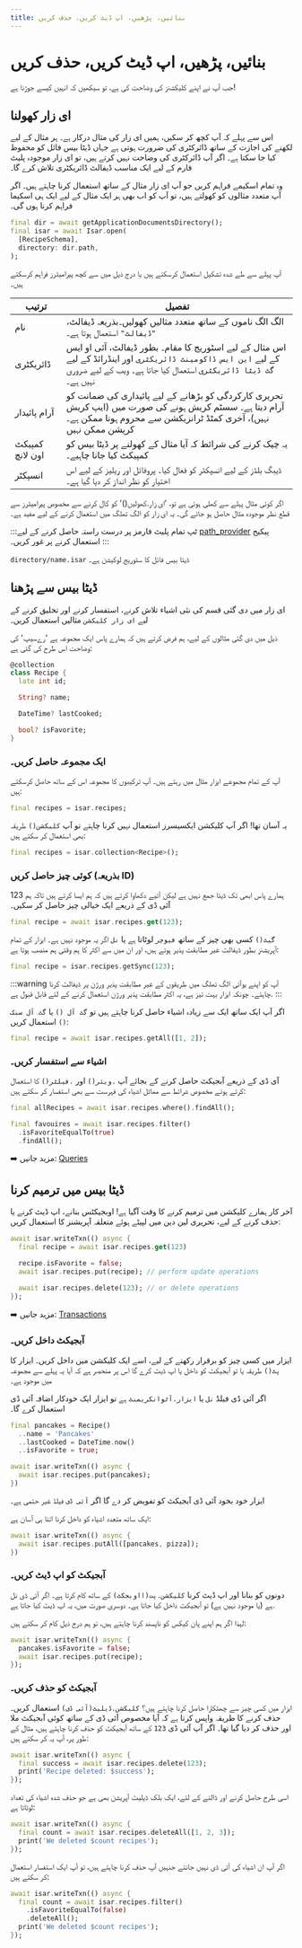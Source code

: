 ```yaml
---
title: بنائیں، پڑھیں، اپ ڈیٹ کریں، حذف کریں
---
```


# بنائیں، پڑھیں، اپ ڈیٹ کریں، حذف کریں

جب آپ نے اپنے کلیکشنز کی وضاحت کی ہے، تو سیکھیں کہ انہیں کیسے جوڑنا ہے!

## ای زار کھولنا

اس سے پہلے کہ آپ کچھ کر سکیں، ہمیں ای زار کی مثال درکار ہے۔ ہر مثال کے لیے لکھنے کی اجازت کے ساتھ ڈائرکٹری کی ضرورت ہوتی ہے جہاں ڈیٹا بیس فائل کو محفوظ کیا جا سکتا ہے۔ اگر آپ ڈائرکٹری کی وضاحت نہیں کرتے ہیں، تو ای زار موجودہ پلیٹ فارم کے لیے ایک مناسب ڈیفالٹ ڈائریکٹری تلاش کرے گا۔

وہ تمام اسکیمے فراہم کریں جو آپ ای زار مثال کے ساتھ استعمال کرنا چاہتے ہیں۔ اگر آپ متعدد مثالوں کو کھولتے ہیں، تو آپ کو اب بھی ہر ایک مثال کے لیے ایک ہی اسکیما فراہم کرنا ہوں گی۔

```dart
final dir = await getApplicationDocumentsDirectory();
final isar = await Isar.open(
  [RecipeSchema],
  directory: dir.path,
);
```

آپ پہلے سے طے شدہ تشکیل استعمال کرسکتے ہیں یا درج ذیل میں سے کچھ پیرامیٹرز فراہم کرسکتے ہیں۔

| ترتیب           | تفصیل                                                                                                                                                                              |
| --------------- | ---------------------------------------------------------------------------------------------------------------------------------------------------------------------------------- |
| نام             | الگ الگ ناموں کے ساتھ متعدد مثالیں کھولیں۔بذریعہ ڈیفالٹ، `"ڈیفالٹ"` استعمال ہوتا ہے۔                                                                                               |
| ڈائریکٹری       | اس مثال کے لیے اسٹوریج کا مقام۔ بطور ڈیفالٹ، آئی او ایس کے لیے `این ایس ڈاکومینٹ ڈائریکٹری` اور اینڈرائڈ کے لیے `گٹ ڈیٹا ڈائریکٹری` استعمال کیا جاتا ہے۔ ویب کے لیے ضروری نہیں ہے۔ |
| آرام پائیدار    | تحریری کارکردگی کو بڑھانے کے لیے پائیداری کی ضمانت کو آرام دیتا ہے۔ سسٹم کریش ہونے کی صورت میں (ایپ کریش نہیں)، آخری کمٹڈ ٹرانزیکشن سے محروم ہونا ممکن ہے۔ کرپشن ممکن نہیں         |
| کمپیکٹ اون لانچ | یہ چیک کرنے کی شرائط کہ آیا مثال کے کھولنے پر ڈیٹا بیس کو کمپیکٹ کیا جانا چاہیے۔                                                                                                   |
| انسپکٹر         | ڈیبگ بلڈز کے لیے انسپکٹر کو فعال کیا۔ پروفائل اور ریلیز کے لیے اس اختیار کو نظر انداز کر دیا گیا ہے۔                                                                               |

اگر کوئی مثال پہلے سے کھلی ہوئی ہے تو، 'ای زار.کھولیں()' کو کال کرنے سے مخصوص پیرامیٹرز سے قطع نظر موجودہ مثال حاصل ہو جائے گی۔ یہ ای زار کو الگ تھلگ میں استعمال کرنے کے لیے مفید ہے۔

:::ٹپ
تمام پلیٹ فارمز پر درست راستہ حاصل کرنے کے لیے [path_provider](https://pub.dev/packages/path_provider) پیکیج استعمال کرنے پر غور کریں۔
:::

`directory/name.isar`
ڈیٹا بیس فائل کا سٹوریج لوکیشن
ہے۔

## ڈیٹا بیس سے پڑھنا

ای زار میں دی گئی قسم کی نئی اشیاء تلاش کرنے، استفسار کرنے اور تخلیق کرنے کے لیے `ای زار کلیکشن` مثالیں استعمال کریں۔

ذیل میں دی گئی مثالوں کے لیے، ہم فرض کرتے ہیں کہ ہمارے پاس ایک مجموعہ ہے 'رےسیپ' کی وضاحت اس طرح کی گئی ہے:

```dart
@collection
class Recipe {
  late int id;

  String? name;

  DateTime? lastCooked;

  bool? isFavorite;
}
```

### ایک مجموعہ حاصل کریں۔

آپ کے تمام مجموعے ایزار مثال میں رہتے ہیں۔ آپ ترکیبوں کا مجموعہ اس کے ساتھ حاصل کرسکتے ہیں:

```dart
final recipes = isar.recipes;
```

یہ آسان تھا! اگر آپ کلیکشن ایکسیسرز استعمال نہیں کرنا چاہتے تو آپ `کلیکشن()` طریقہ بھی استعمال کر سکتے ہیں:

```dart
final recipes = isar.collection<Recipe>();
```

### کوئی چیز حاصل کریں (بذریعہ ID)

ہمارے پاس ابھی تک ڈیٹا جمع نہیں ہے لیکن آئیے دکھاوا کرتے ہیں کہ ہم ایسا کرتے ہیں تاکہ ہم 123 آئی ڈی کے ذریعے ایک خیالی چیز حاصل کر سکیں۔

```dart
final recipe = await isar.recipes.get(123);
```

`گیٹ()` کسی بھی چیز کے ساتھ `فیوچر` لوٹاتا ہے یا `نل` اگر یہ موجود نہیں ہے۔ ایزار کے تمام آپریشنز بطور ڈیفالٹ غیر مطابقت پذیر ہوتے ہیں، اور ان میں سے اکثر کا ہم وقتی ہم منصب ہوتا ہے:

```dart
final recipe = isar.recipes.getSync(123);
```

:::warning
آپ کو اپنے یوآئی الگ تھلگ میں طریقوں کے غیر مطابقت پذیر ورژن پر ڈیفالٹ کرنا چاہئے۔ چونکہ ایزار بہت تیز ہے، یہ اکثر مطابقت پذیر ورژن استعمال کرنے کے لئے قابل قبول ہے.
:::

اگر آپ ایک ساتھ ایک سے زیادہ اشیاء حاصل کرنا چاہتے ہیں تو `گٹ آل ()` یا `گٹ آل سنک ()` استعمال کریں:

```dart
final recipe = await isar.recipes.getAll([1, 2]);
```

### اشیاء سے استفسار کریں۔

آی ڈی کے ذریعے آبجیکٹ حاصل کرنے کے بجائے آپ `.ویئر()` اور `.فیلٹر()` کا استعمال کرتے ہوئے مخصوص شرائط سے مماثل اشیاء کی فہرست سے بھی استفسار کر سکتے ہیں:

```dart
final allRecipes = await isar.recipes.where().findAll();

final favouires = await isar.recipes.filter()
  .isFavoriteEqualTo(true)
  .findAll();
```

➡️ مزید جانیں: [Queries](queries)

## ڈیٹا بیس میں ترمیم کرنا

آخر کار ہمارے کلیکشن میں ترمیم کرنے کا وقت آگیا ہے! اوبجیکٹس بنانے، اپ ڈیٹ کرنے یا حذف کرنے کے لیے، تحریری لین دین میں لپیٹے ہوئے متعلقہ آپریشنز کا استعمال کریں:

```dart
await isar.writeTxn(() async {
  final recipe = await isar.recipes.get(123)

  recipe.isFavorite = false;
  await isar.recipes.put(recipe); // perform update operations

  await isar.recipes.delete(123); // or delete operations
});
```

➡️ مزید جانیں: [Transactions](transactions)

### آبجیکٹ داخل کریں۔

ایزار میں کسی چیز کو برقرار رکھنے کے لیے، اسے ایک کلیکشن میں داخل کریں۔ ایزار کا `پٹ()` طریقہ یا تو آبجیکٹ کو داخل یا اپ ڈیٹ کرے گا اس پر منحصر ہے کہ آیا یہ پہلے سے مجموعہ میں موجود ہے۔

اگر آئی ڈی فیلڈ `نل` یا `ایزار.آٹوانکریمنٹ` ہے تو ایزار ایک خودکار اضافہ آئی ڈی استعمال کرے گا۔

```dart
final pancakes = Recipe()
  ..name = 'Pancakes'
  ..lastCooked = DateTime.now()
  ..isFavorite = true;

await isar.writeTxn(() async {
  await isar.recipes.put(pancakes);
})
```

ایزار خود بخود آئی ڈی آبجیکٹ کو تفویض کر دے گا اگر `آئی ڈی` فیلڈ غیر حتمی ہے۔

ایک ساتھ متعدد اشیاء کو داخل کرنا اتنا ہی آسان ہے:

```dart
await isar.writeTxn(() async {
  await isar.recipes.putAll([pancakes, pizza]);
})
```

### آبجیکٹ کو اپ ڈیٹ کریں۔

دونوں کو بنانا اور اپ ڈیٹ کرنا `کلیکشن.پت(ااوبجکٹ)` کے ساتھ کام کرتا ہے۔ اگر آئی ڈی نل ہے (یا موجود نہیں ہے) تو آبجیکٹ داخل کیا جاتا ہے۔ دوسری صورت میں، یہ اپ ڈیٹ کیا جاتا ہے.

لہذا اگر ہم اپنے پان کیکس کو ناپسند کرنا چاہتے ہیں، تو ہم درج ذیل کام کر سکتے ہیں:

```dart
await isar.writeTxn(() async {
  pancakes.isFavorite = false;
  await isar.recipes.put(recipe);
});
```

### آبجیکٹ کو حذف کریں۔

ایزار میں کسی چیز سے چھٹکارا حاصل کرنا چاہتے ہیں؟ `کلیکشن.ڈیلیٹ(آئی ڈی)` استعمال کریں۔ حذف کرنے کا طریقہ واپس کرتا ہے کہ آیا مخصوص آئی ڈی کے ساتھ کوئی آبجیکٹ ملا اور حذف کر دیا گیا تھا۔ اگر آپ آئی ڈی `123` کے ساتھ آبجیکٹ کو حذف کرنا چاہتے ہیں، مثال کے طور پر، آپ یہ کر سکتے ہیں:

```dart
await isar.writeTxn(() async {
  final success = await isar.recipes.delete(123);
  print('Recipe deleted: $success');
});
```

اسی طرح حاصل کرنے اور ڈالنے کے لئے، ایک بلک ڈیلیٹ آپریشن بھی ہے جو حذف شدہ اشیاء کی تعداد لوٹاتا ہے:

```dart
await isar.writeTxn(() async {
  final count = await isar.recipes.deleteAll([1, 2, 3]);
  print('We deleted $count recipes');
});
```

اگر آپ ان اشیاء کی آئی ڈی نہیں جانتے جنہیں آپ حذف کرنا چاہتے ہیں، تو آپ ایک استفسار استعمال کر سکتے ہیں:

```dart
await isar.writeTxn(() async {
  final count = await isar.recipes.filter()
    .isFavoriteEqualTo(false)
    .deleteAll();
  print('We deleted $count recipes');
});
```
